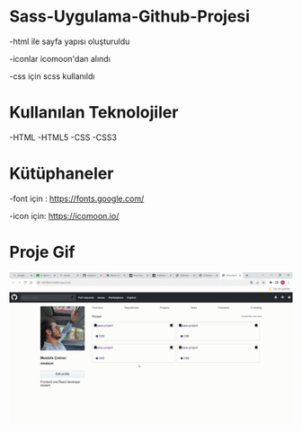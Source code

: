 <h1>Sass-Uygulama-Github-Projesi</h1>


-html ile sayfa yapısı oluşturuldu

-iconlar icomoon'dan alındı

-css için scss kullanıldı




 <h1>Kullanılan Teknolojiler</h1>


 -HTML
 -HTML5
 -CSS
 -CSS3


 <h1>Kütüphaneler</h1>

 -font için : https://fonts.google.com/

 -icon için: https://icomoon.io/



 <h1>Proje Gif</h1>
 <img src="/Document-Google-Chrome-2023-10-16-14-29-56.gif"/>